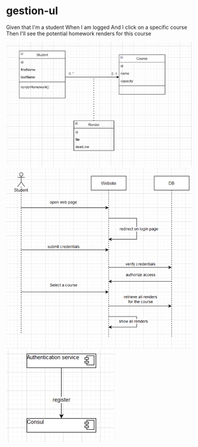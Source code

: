 # gestion-ul
Given that I'm a student When I am logged And I click on a specific course Then I'll see the potential homework renders for this course

![alt text](https://github.com/ChabbertBenjamin/gestion-ul/blob/master/class.png?raw=true)
![alt text](https://github.com/ChabbertBenjamin/gestion-ul/blob/master/sequence.png?raw=true)
![alt text](https://github.com/ChabbertBenjamin/gestion-ul/blob/master/composant.png?raw=true)
